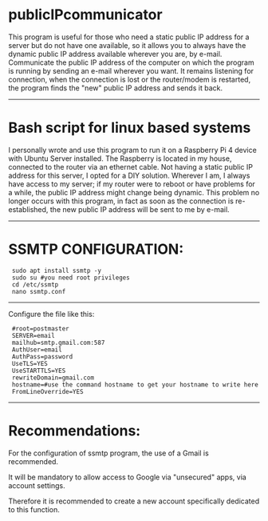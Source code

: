 # publicIPcommunicator
This program is useful for those who need a static public IP address for a server but do not have one available, so it allows you to always have the dynamic public IP address available wherever you are, by e-mail. Communicate the public IP address of the computer on which the program is running by sending an e-mail wherever you want. It remains listening for connection, when the connection is lost or the router/modem is restarted, the program finds the "new" public IP address and sends it back.
******************************************************************************
# Bash script for linux based systems
I personally wrote and use this program to run it on a Raspberry Pi 4 device with Ubuntu Server installed. The Raspberry is located in my house, connected to the router via an ethernet cable. Not having a static public IP address for this server, I opted for a DIY solution. Wherever I am, I always have access to my server; if my router were to reboot or have problems for a while, the public IP address might change being dynamic. This problem no longer occurs with this program, in fact as soon as the connection is re-established, the new public IP address will be sent to me by e-mail.
******************************************************************************
# SSMTP CONFIGURATION:

     sudo apt install ssmtp -y
     sudo su #you need root privileges
     cd /etc/ssmtp
     nano ssmtp.conf
******************************************************************************
Configure the file like this:

     #root=postmaster
     SERVER=email
     mailhub=smtp.gmail.com:587
     AuthUser=email
     AuthPass=password
     UseTLS=YES
     UseSTARTTLS=YES
     rewriteDomain=gmail.com
     hostname=#use the command hostname to get your hostname to write here
     FromLineOverride=YES
******************************************************************************
# Recommendations:

For the configuration of ssmtp program, the use of a Gmail is recommended.

It will be mandatory to allow access to Google via "unsecured" apps, via account settings. 

Therefore it is recommended to create a new account specifically dedicated to this function.
